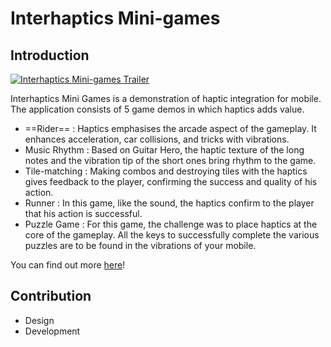 # Interhaptics Mini-games

## Introduction

[![Interhaptics Mini-games Trailer](https://img.youtube.com/vi/wNEnJWR4GGY/0.jpg)](https://www.youtube.com/watch?v=wNEnJWR4GGY)

Interhaptics Mini Games is a demonstration of haptic integration for mobile. The application consists of 5 game demos in which haptics adds value.
- ==Rider== : Haptics emphasises the arcade aspect of the gameplay. It enhances acceleration, car collisions, and tricks with vibrations.
- Music Rhythm : Based on Guitar Hero, the haptic texture of the long notes and the vibration tip of the short ones bring rhythm to the game.
- Tile-matching : Making combos and destroying tiles with the haptics gives feedback to the player, confirming the success and quality of his action. 
- Runner : In this game, like the sound, the haptics confirm to the player that his action is successful. 
- Puzzle Game : For this game, the challenge was to place haptics at the core of the gameplay. All the keys to successfully complete the various puzzles are to be found in the vibrations of your mobile.

You can find out more [here](https://www.wyvrn.com/interhaptics)!

## Contribution

- Design
- Development